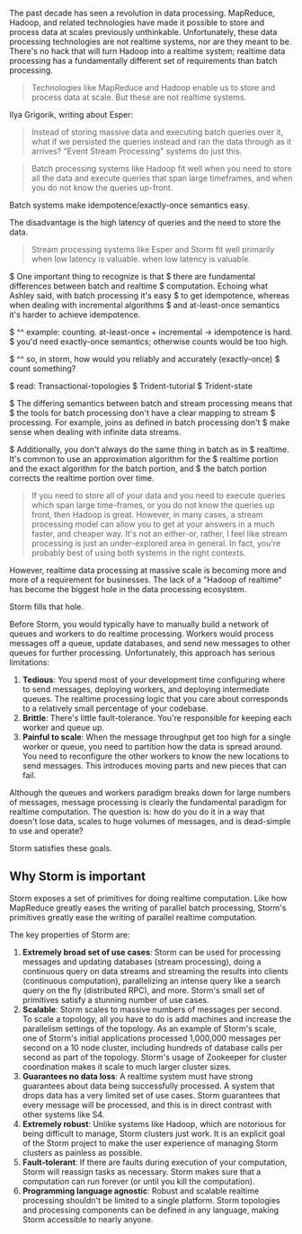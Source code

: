The past decade has seen a revolution in data processing. MapReduce, Hadoop,
and related technologies have made it possible to store and process data at
scales previously unthinkable. Unfortunately, these data processing
technologies are not realtime systems, nor are they meant to be. There's no
hack that will turn Hadoop into a realtime system; realtime data processing has
a fundamentally different set of requirements than batch processing.

> Technologies like MapReduce and Hadoop enable us to store and process data at scale.
> But these are not realtime systems.

Ilya Grigorik, writing about Esper:

> Instead of storing massive data and executing batch queries over it, what if we persisted the queries instead and ran the data through as it arrives?
> "Event Stream Processing" systems do just this.

> Batch processing systems like Hadoop fit well when you need to store all the data and execute queries that span large timeframes,
  and when you do not know the queries up-front.

  Batch systems make idempotence/exactly-once semantics easy.

  The disadvantage is the high latency of queries and the need to store the data.

> Stream processing systems like Esper and Storm fit well primarily when low latency is valuable.
  when low latency is valuable.

$   One important thing to recognize is that 
$   there are fundamental differences between batch and realtime 
$   computation. Echoing what Ashley said, with batch processing it's easy 
$   to get idempotence, whereas when dealing with incremental algorithms 
$   and at-least-once semantics it's harder to achieve idempotence. 

$   ^^ example: counting.  at-least-once + incremental -> idempotence is hard.
$      you'd need exactly-once semantics; otherwise counts would be too high.

$   ^^ so, in storm, how would you reliably and accurately (exactly-once)
$      count something?

$      read: Transactional-topologies
$            Trident-tutorial
$            Trident-state

$   The differing semantics between batch and stream processing means that 
$   the tools for batch processing don't have a clear mapping to stream 
$   processing. For example, joins as defined in batch processing don't 
$   make sense when dealing with infinite data streams. 

$   Additionally, you don't always do the same thing in batch as in 
$   realtime. It's common to use an approximation algorithm for the 
$   realtime portion and the exact algorithm for the batch portion, and 
$   the batch portion corrects the realtime portion over time. 

> If you need to store all of your data and you need to execute queries which
  span large time-frames, or you do not know the queries up front, then Hadoop is
  great. However, in many cases, a stream processing model can allow you to get
  at your answers in a much faster, and cheaper way. It's not an either-or,
  rather, I feel like stream processing is just an under-explored area in
  general. In fact, you're probably best of using both systems in the right
  contexts.

However, realtime data processing at massive scale is becoming more and more of
a requirement for businesses. The lack of a "Hadoop of realtime" has become the
biggest hole in the data processing ecosystem.

Storm fills that hole.

Before Storm, you would typically have to manually build a network of queues
and workers to do realtime processing. Workers would process messages off a
queue, update databases, and send new messages to other queues for further
processing. Unfortunately, this approach has serious limitations:

1. **Tedious**: You spend most of your development time configuring where to
   send messages, deploying workers, and deploying intermediate queues. The
realtime processing logic that you care about corresponds to a relatively small
percentage of your codebase.
2. **Brittle**: There's little fault-tolerance. You're responsible for keeping
   each worker and queue up.
3. **Painful to scale**: When the message throughput get too high for a single
   worker or queue, you need to partition how the data is spread around. You
need to reconfigure the other workers to know the new locations to send
messages. This introduces moving parts and new pieces that can fail.

Although the queues and workers paradigm breaks down for large numbers of
messages, message processing is clearly the fundamental paradigm for realtime
computation. The question is: how do you do it in a way that doesn't lose data,
scales to huge volumes of messages, and is dead-simple to use and operate?

Storm satisfies these goals. 

## Why Storm is important

Storm exposes a set of primitives for doing realtime computation. Like how
MapReduce greatly eases the writing of parallel batch processing, Storm's
primitives greatly ease the writing of parallel realtime computation.

The key properties of Storm are:

1. **Extremely broad set of use cases**: Storm can be used for processing
   messages and updating databases (stream processing), doing a continuous
query on data streams and streaming the results into clients (continuous
computation), parallelizing an intense query like a search query on the fly
(distributed RPC), and more. Storm's small set of primitives satisfy a stunning
number of use cases.
2. **Scalable**: Storm scales to massive numbers of messages per second. To
   scale a topology, all you have to do is add machines and increase the
parallelism settings of the topology. As an example of Storm's scale, one of
Storm's initial applications processed 1,000,000 messages per second on a 10
node cluster, including hundreds of database calls per second as part of the
topology. Storm's usage of Zookeeper for cluster coordination makes it scale to
much larger cluster sizes.
3. **Guarantees no data loss**: A realtime system must have strong guarantees
   about data being successfully processed. A system that drops data has a very
limited set of use cases. Storm guarantees that every message will be
processed, and this is in direct contrast with other systems like S4. 
4. **Extremely robust**: Unlike systems like Hadoop, which are notorious for
   being difficult to manage, Storm clusters just work. It is an explicit goal
of the Storm project to make the user experience of managing Storm clusters as
painless as possible.
5. **Fault-tolerant**: If there are faults during execution of your
   computation, Storm will reassign tasks as necessary. Storm makes sure that a
computation can run forever (or until you kill the computation).
6. **Programming language agnostic**: Robust and scalable realtime processing
   shouldn't be limited to a single platform. Storm topologies and processing
components can be defined in any language, making Storm accessible to nearly
anyone.
